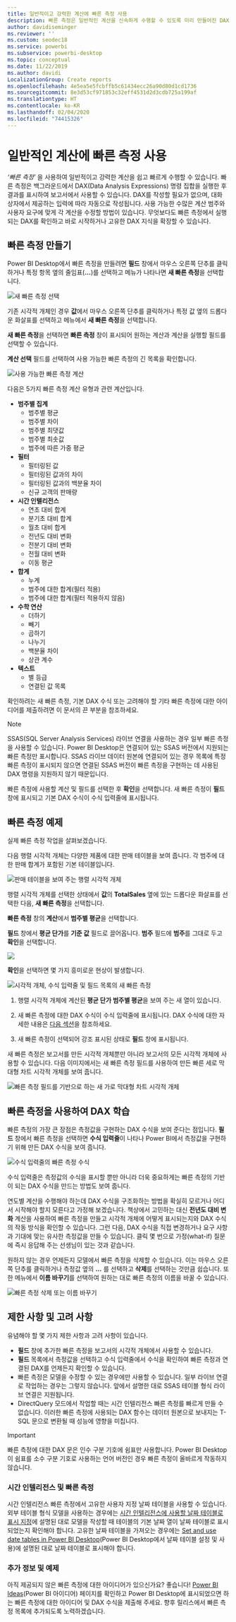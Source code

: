 ```yaml
---
title: 일반적이고 강력한 계산에 빠른 측정 사용
description: 빠른 측정은 일반적인 계산을 신속하게 수행할 수 있도록 미리 만들어진 DAX 수식을 제공합니다.
author: davidiseminger
ms.reviewer: ''
ms.custom: seodec18
ms.service: powerbi
ms.subservice: powerbi-desktop
ms.topic: conceptual
ms.date: 11/22/2019
ms.author: davidi
LocalizationGroup: Create reports
ms.openlocfilehash: 4e5ea5e5fcbffb5c61434ecc26a90d80d1cd1736
ms.sourcegitcommit: 8e3d53cf971853c32eff4531d2d3cdb725a199af
ms.translationtype: HT
ms.contentlocale: ko-KR
ms.lasthandoff: 02/04/2020
ms.locfileid: "74415326"
---
```

# <a name="use-quick-measures-for-common-calculations"></a>일반적인 계산에 빠른 측정 사용
*‘빠른 측정’* 을 사용하여 일반적이고 강력한 계산을 쉽고 빠르게 수행할 수 있습니다. 빠른 측정은 백그라운드에서 DAX(Data Analysis Expressions) 명령 집합을 실행한 후 결과를 표시하여 보고서에서 사용할 수 있습니다. DAX를 작성할 필요가 없으며, 대화 상자에서 제공하는 입력에 따라 자동으로 작성됩니다. 사용 가능한 수많은 계산 범주와 사용자 요구에 맞게 각 계산을 수정할 방법이 있습니다. 무엇보다도 빠른 측정에서 실행되는 DAX를 확인하고 바로 시작하거나 고유한 DAX 지식을 확장할 수 있습니다.

## <a name="create-a-quick-measure"></a>빠른 측정 만들기

Power BI Desktop에서 빠른 측정을 만들려면 **필드** 창에서 마우스 오른쪽 단추를 클릭하거나 특정 항목 옆의 줄임표(**...**)를 선택하고 메뉴가 나타나면 **새 빠른 측정**을 선택합니다. 

![새 빠른 측정 선택](media/desktop-quick-measures/quick-measures_01.png)

기존 시각적 개체인 경우 **값**에서 마우스 오른쪽 단추를 클릭하거나 특정 값 옆의 드롭다운 화살표를 선택하고 메뉴에서 **새 빠른 측정**을 선택합니다. 

**새 빠른 측정**을 선택하면 **빠른 측정** 창이 표시되어 원하는 계산과 계산을 실행할 필드를 선택할 수 있습니다. 

**계산 선택** 필드를 선택하여 사용 가능한 빠른 측정의 긴 목록을 확인합니다. 

![사용 가능한 빠른 측정 계산](media/desktop-quick-measures/quick-measures_04.png)

다음은 5가지 빠른 측정 계산 유형과 관련 계산입니다.

* **범주별 집계**
  * 범주별 평균
  * 범주별 차이
  * 범주별 최댓값
  * 범주별 최솟값
  * 범주에 따른 가중 평균
* **필터**
  * 필터링된 값
  * 필터링된 값과의 차이
  * 필터링된 값과의 백분율 차이
  * 신규 고객의 판매량
* **시간 인텔리전스**
  * 연초 대비 합계
  * 분기초 대비 합계
  * 월초 대비 합계
  * 전년도 대비 변화
  * 전분기 대비 변화
  * 전월 대비 변화
  * 이동 평균
* **합계**
  * 누계
  * 범주에 대한 합계(필터 적용)
  * 범주에 대한 합계(필터 적용하지 않음)
* **수학 연산**
  * 더하기
  * 빼기
  * 곱하기
  * 나누기
  * 백분율 차이
  * 상관 계수
* **텍스트**
  * 별 등급
  * 연결된 값 목록

확인하려는 새 빠른 측정, 기본 DAX 수식 또는 고려해야 할 기타 빠른 측정에 대한 아이디어를 제출하려면 이 문서의 끈 부분을 참조하세요.

> [!NOTE]
> SSAS(SQL Server Analysis Services) 라이브 연결을 사용하는 경우 일부 빠른 측정을 사용할 수 있습니다. Power BI Desktop은 연결되어 있는 SSAS 버전에서 지원되는 빠른 측정만 표시합니다. SSAS 라이브 데이터 원본에 연결되어 있는 경우 목록에 특정 빠른 측정이 표시되지 않으면 연결된 SSAS 버전이 빠른 측정을 구현하는 데 사용된 DAX 명령을 지원하지 않기 때문입니다.

빠른 측정에 사용할 계산 및 필드를 선택한 후 **확인**을 선택합니다. 새 빠른 측정이 **필드** 창에 표시되고 기본 DAX 수식이 수식 입력줄에 표시됩니다. 

## <a name="quick-measure-example"></a>빠른 측정 예제
실제 빠른 측정 작업을 살펴보겠습니다.

다음 행렬 시각적 개체는 다양한 제품에 대한 판매 테이블을 보여 줍니다. 각 범주에 대한 판매 합계가 포함된 기본 테이블입니다.

![판매 테이블을 보여 주는 행렬 시각적 개체](media/desktop-quick-measures/quick-measures_05.png)

행렬 시각적 개체를 선택한 상태에서 **값**의 **TotalSales** 옆에 있는 드롭다운 화살표를 선택한 다음, **새 빠른 측정**을 선택합니다. 

**빠른 측정** 창의 **계산**에서 **범주별 평균**을 선택합니다. 

**필드** 창에서 **평균 단가**를 **기준 값** 필드로 끌어옵니다. **범주** 필드에 **범주**를 그대로 두고 **확인**을 선택합니다. 

![](media/desktop-quick-measures/quick-measures_06.png)

**확인**을 선택하면 몇 가지 흥미로운 현상이 발생합니다.

![시각적 개체, 수식 입력줄 및 필드 목록의 새 빠른 측정](media/desktop-quick-measures/quick-measures_07.png)

1. 행렬 시각적 개체에 계산된 **평균 단가 범주별 평균**을 보여 주는 새 열이 있습니다.
   
2. 새 빠른 측정에 대한 DAX 수식이 수식 입력줄에 표시됩니다. DAX 수식에 대한 자세한 내용은 [다음 섹션](#learn-dax-by-using-quick-measures)을 참조하세요.
   
3. 새 빠른 측정이 선택되어 강조 표시된 상태로 **필드** 창에 표시됩니다. 

새 빠른 측정은 보고서를 만든 시각적 개체뿐만 아니라 보고서의 모든 시각적 개체에 사용할 수 있습니다. 다음 이미지에서는 새 빠른 측정 필드를 사용하여 만든 빠른 세로 막대형 차트 시각적 개체를 보여 줍니다.

![빠른 측정 필드를 기반으로 하는 새 가로 막대형 차트 시각적 개체](media/desktop-quick-measures/quick-measures_09.png)

## <a name="learn-dax-by-using-quick-measures"></a>빠른 측정을 사용하여 DAX 학습
빠른 측정의 가장 큰 장점은 측정값을 구현하는 DAX 수식을 보여 준다는 점입니다. **필드** 창에서 빠른 측정을 선택하면 **수식 입력줄**이 나타나 Power BI에서 측정값을 구현하기 위해 만든 DAX 수식을 보여 줍니다.

![수식 입력줄의 빠른 측정 수식](media/desktop-quick-measures/quick-measures_10.png)

수식 입력줄은 측정값의 수식을 표시할 뿐만 아니라 더욱 중요하게는 빠른 측정의 기반이 되는 DAX 수식을 만드는 방법도 보여 줍니다.

연도별 계산을 수행해야 하는데 DAX 수식을 구조화하는 방법을 확실히 모르거나 어디서 시작해야 할지 모른다고 가정해 보겠습니다. 책상에서 고민하는 대신 **전년도 대비 변화** 계산을 사용하여 빠른 측정을 만들고 시각적 개체에 어떻게 표시되는지와 DAX 수식의 작동 방식을 확인할 수 있습니다. 그런 다음, DAX 수식을 직접 변경하거나 요구 사항과 기대에 맞는 유사한 측정값을 만들 수 있습니다. 클릭 몇 번으로 가정(what-if) 질문에 즉시 응답해 주는 선생님이 있는 것과 같습니다. 

원하지 않는 경우 언제든지 모델에서 빠른 측정을 삭제할 수 있습니다. 이는 마우스 오른쪽 단추를 클릭하거나 측정값 옆의 **...** 를 선택하고 **삭제**를 선택하는 것만큼 쉽습니다. 또한 메뉴에서 **이름 바꾸기**를 선택하여 원하는 대로 빠른 측정의 이름을 바꿀 수 있습니다. 

![빠른 측정 삭제 또는 이름 바꾸기](media/desktop-quick-measures/quick-measures_11.png)

## <a name="limitations-and-considerations"></a>제한 사항 및 고려 사항
유념해야 할 몇 가지 제한 사항과 고려 사항이 있습니다.

- **필드** 창에 추가한 빠른 측정을 보고서의 시각적 개체에서 사용할 수 있습니다.
- **필드** 목록에서 측정값을 선택하고 수식 입력줄에서 수식을 확인하여 빠른 측정과 연결된 DAX를 언제든지 확인할 수 있습니다.
- 빠른 측정은 모델을 수정할 수 있는 경우에만 사용할 수 있습니다. 일부 라이브 연결로 작업하는 경우는 그렇지 않습니다. 앞에서 설명한 대로 SSAS 테이블 형식 라이브 연결은 지원됩니다.
- DirectQuery 모드에서 작업할 때는 시간 인텔리전스 빠른 측정를 빠르게 만들 수 없습니다. 이러한 빠른 측정에 사용되는 DAX 함수는 데이터 원본으로 보내지는 T-SQL 문으로 변환될 때 성능에 영향을 미칩니다.

> [!IMPORTANT]
> 빠른 측정에 대한 DAX 문은 인수 구분 기호에 쉼표만 사용합니다. Power BI Desktop이 쉼표를 소수 구분 기호로 사용하는 언어 버전인 경우 빠른 측정이 올바르게 작동하지 않습니다.

### <a name="time-intelligence-and-quick-measures"></a>시간 인텔리전스 및 빠른 측정
시간 인텔리전스 빠른 측정에서 고유한 사용자 지정 날짜 테이블을 사용할 수 있습니다. 외부 테이블 형식 모델을 사용하는 경우에는 [시간 인텔리전스에 사용할 날짜 테이블로 표시 지정](https://docs.microsoft.com/sql/analysis-services/tabular-models/specify-mark-as-date-table-for-use-with-time-intelligence-ssas-tabular)에 설명된 대로 모델을 작성할 때 테이블의 기본 날짜 열이 날짜 테이블로 표시되었는지 확인해야 합니다. 고유한 날짜 테이블을 가져오는 경우에는 [Set and use date tables in Power BI Desktop](desktop-date-tables.md)(Power BI Desktop에서 날짜 테이블 설정 및 사용)에 설명된 대로 날짜 테이블로 표시해야 합니다.

### <a name="additional-information-and-examples"></a>추가 정보 및 예제
아직 제공되지 않은 빠른 측정에 대한 아이디어가 있으신가요? 좋습니다! [Power BI Ideas](https://go.microsoft.com/fwlink/?linkid=842906)(Power BI 아이디어) 페이지를 확인하고 Power BI Desktop에 표시되었으면 하는 빠른 측정에 대한 아이디어 및 DAX 수식을 제출해 주세요. 향후 릴리스에서 빠른 측정 목록에 추가되도록 노력하겠습니다.

